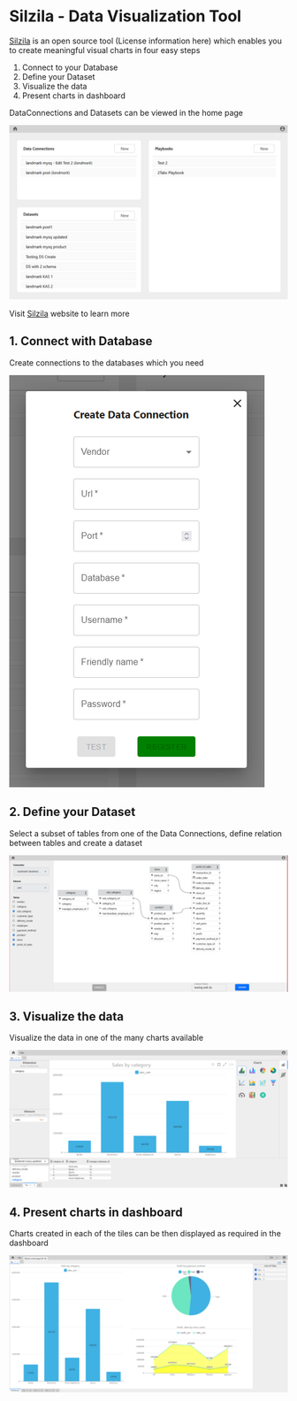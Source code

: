 # Silzila - Data Visualization Tool

[Silzila](https://silzila.org/) is an open source tool (License information here) which enables you
to create meaningful visual charts in four easy steps

1. Connect to your Database
2. Define your Dataset
3. Visualize the data
4. Present charts in dashboard

DataConnections and Datasets can be viewed in the home page

![DataHome](src/assets/dataHome-ss.png)

Visit [Silzila](https://silzila.org/) website to learn more

## 1. Connect with Database

Create connections to the databases which you need

![Connection](src/assets/dataConnection-ss.png)

## 2. Define your Dataset

Select a subset of tables from one of the Data Connections, define relation between tables and
create a dataset

![Dataset](src/assets/dataSet-ss.png)

## 3. Visualize the data

<!-- Once a dataset is created, then graphs can be plotted as follows -->

<!-- ### Start a new playbook

On the Playbooks list container, click on New button

![NewPlaybook](src/assets/newPlaybook-ss.png)

### Pick a dataset to work with in this playbook

Clicking on new playbooks will open a list of datasets to work with in this playbook

![DataSetSelect](src/assets/selectDataset-ss.png)

After selecting on a playbook, you will be redirected to the dataViewer page where user can start
creating their plot

### Select a graph type you require

Select one among the many different types of chart that you want to plot

![ChartTypes](src/assets/chartTypes-ss.png)

### Select table

Select a table from this dataset. A preview of table will be shown to the right

![Table](src/assets/selectTable2-ss.png) ![TableDisplay](src/assets/tableDisplay-ss.png)

### Drop the fields to be plotted in the dropZone

Drag required table fields from the table preview and drop them into the dropzone.

![Dropzone](src/assets/dropZones-ss.png) -->

Visualize the data in one of the many charts available

![ChartExample](src/assets/sampleGraph-ss.png)

## 4. Present charts in dashboard

Charts created in each of the tiles can be then displayed as required in the dashboard

![Dashboard](src/assets/dashboard-ss.png)
